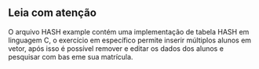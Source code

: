 ## Leia com atenção

O arquivo HASH example contém uma implementação de tabela HASH em linguagem C, o exercício em específico permite inserir múltiplos alunos em vetor, após isso é possível remover e editar os dados dos alunos e pesquisar com bas eme sua matrícula.
